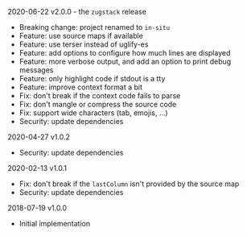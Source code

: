 2020-06-22 v2.0.0 - the `zugstack` release

* Breaking change: project renamed to `in-situ`
* Feature: use source maps if available
* Feature: use terser instead of uglify-es
* Feature: add options to configure how much lines are displayed
* Feature: more verbose output, and add an option to print debug messages
* Feature: only highlight code if stdout is a tty
* Feature: improve context format a bit
* Fix: don't break if the context code fails to parse
* Fix: don't mangle or compress the source code
* Fix: support wide characters (tab, emojis, ...)
* Security: update dependencies

2020-04-27 v1.0.2

* Security: update dependencies

2020-02-13 v1.0.1

* Fix: don't break if the `lastColumn` isn't provided by the source map
* Security: update dependencies

2018-07-19 v1.0.0

* Initial implementation
